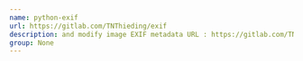 ```yaml
---
name: python-exif
url: https://gitlab.com/TNThieding/exif
description: and modify image EXIF metadata URL : https://gitlab.com/TNThieding/exif Groups : None
group: None
---
```

